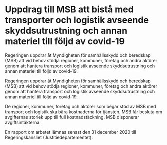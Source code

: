 # Uppdrag till MSB att bistå med transporter och logistik avseende skyddsutrustning och annan materiel till följd av covid-19

Regeringen uppdrar åt Myndigheten för samhällsskydd och beredskap (MSB) att vid behov stödja regioner, kommuner, företag och andra aktörer genom att hantera transport och logistik avseende skyddsutrustning och annan materiel till följd av covid-19.

Regeringen uppdrar åt Myndigheten för samhällsskydd och beredskap (MSB) att vid behov stödja regioner, kommuner, företag och andra aktörer genom att hantera transport och logistik avseende skyddsutrustning och annan materiel till följd av covid-19.

De regioner, kommuner, företag och aktörer som begär stöd av MSB med transport och logistik ska bära kostnaderna för tjänsten. MSB får besluta om avgifternas storlek upp till full kostnadstäckning. MSB disponerar avgiftsintäkterna.

En rapport om arbetet lämnas senast den 31 december 2020 till Regeringskansliet (Justitiedepartementet).
